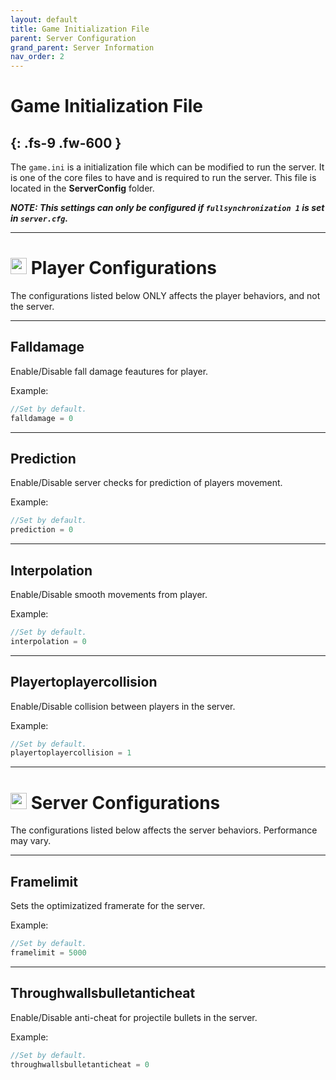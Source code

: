 ```yaml
---
layout: default
title: Game Initialization File
parent: Server Configuration
grand_parent: Server Information
nav_order: 2
---
```


# **Game Initialization File**
{: .fs-9 .fw-600 }
-----

The `game.ini` is a initialization file which can be modified to run the server. It is one of the core files to have and is required to run the server. This file is located in the **ServerConfig** folder.

**_NOTE: This settings can only be configured if `fullsynchronization 1` is set in `server.cfg`._**

-----
# <img src="https://cdn-icons-png.flaticon.com/512/2579/2579208.png" width="26" height="26" /> **Player Configurations**

The configurations listed below ONLY affects the player behaviors, and not the server.

-----
## Falldamage
Enable/Disable fall damage feautures for player.

Example:
```go
//Set by default.
falldamage = 0
```

-----
## Prediction
Enable/Disable server checks for prediction of players movement. 

Example:
```go
//Set by default.
prediction = 0
```

-----
## Interpolation
Enable/Disable smooth movements from player.

Example:
```go
//Set by default.
interpolation = 0
```

-----
## Playertoplayercollision
Enable/Disable collision between players in the server.

Example:
```go
//Set by default.
playertoplayercollision = 1
```

-----
# <img src="https://cdn-icons-png.flaticon.com/512/484/484562.png" width="26" height="26" /> **Server Configurations**

The configurations listed below affects the server behaviors. Performance may vary.

-----
## Framelimit
Sets the optimizatized framerate for the server.

Example:
```go
//Set by default.
framelimit = 5000
```

-----
## Throughwallsbulletanticheat
Enable/Disable anti-cheat for projectile bullets in the server.

Example:
```go
//Set by default.
throughwallsbulletanticheat = 0
```